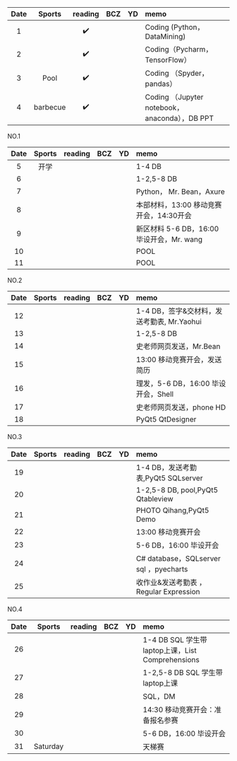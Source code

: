 
| Date  | Sports | reading | BCZ | YD | memo | 
| :---: | :---: | :---: | :---: | :---: | :--- | 
| 1 |  | :heavy_check_mark: |  |  | Coding (Python，DataMining) | 
| 2 |  | :heavy_check_mark: |  |  | Coding（Pycharm，TensorFlow） | 
| 3 | Pool | :heavy_check_mark: |  |  | Coding （Spyder，pandas） | 
| 4 | barbecue  | :heavy_check_mark: |  |  | Coding （Jupyter notebook，anaconda），DB PPT | 

NO.1

| Date  | Sports | reading | BCZ | YD | memo | 
| :---: | :---: | :---: | :---: | :---: | :--- | 
| 5 |开学  |  |  |  | 1-4 DB | 
| 6 |  |  |  |  | 1-2,5-8 DB | 
| 7 |  |  |  |  | Python， Mr. Bean，Axure | 
| 8 |  |  |  |  | 本部材料，13:00 移动竞赛开会，14:30开会| 
| 9 |  |  |  |  | 新区材料 5-6 DB，16:00 毕设开会，Mr. wang |   
| 10 |  |  |  |  |POOL  | 
| 11 |  |  |  |  |POOL  | 

NO.2

| Date  | Sports | reading | BCZ | YD | memo | 
| :---: | :---: | :---: | :---: | :---: | :--- | 
| 12 |  |  |  |  | 1-4 DB，签字&交材料，发送考勤表, Mr.Yaohui | 
| 13 |  |  |  |  | 1-2,5-8 DB | 
| 14 |  |  |  |  | 史老师网页发送，Mr.Bean | 
| 15 |  |  |  |  | 13:00 移动竞赛开会，发送简历 | 
| 16 |  |  |  |  | 理发，5-6 DB，16:00 毕设开会，Shell | 
| 17 |  |  |  |  | 史老师网页发送，phone HD | 
| 18 |  |  |  |  | PyQt5 QtDesigner | 

NO.3

| Date  | Sports | reading | BCZ | YD | memo | 
| :---: | :---: | :---: | :---: | :---: | :--- | 
| 19 |  |  |  |  | 1-4 DB，发送考勤表,PyQt5 SQLserver |   
| 20 |  |  |  |  | 1-2,5-8 DB, pool,PyQt5 Qtableview | 
| 21 |  |  |  |  | PHOTO Qihang,PyQt5 Demo | 
| 22 |  |  |  |  | 13:00 移动竞赛开会 | 
| 23 |  |  |  |  | 5-6 DB，16:00 毕设开会 | 
| 24 |  |  |  |  | C# database，SQLserver sql ，pyecharts | 
| 25 |  |  |  |  | 收作业&发送考勤表 ，Regular Expression| 

NO.4

| Date  | Sports | reading | BCZ | YD | memo | 
| :---: | :---: | :---: | :---: | :---: | :--- | 
| 26 |  |  |  |  | 1-4 DB SQL 学生带laptop上课，List Comprehensions | 
| 27 |  |  |  |  | 1-2,5-8 DB SQL 学生带laptop上课 | 
| 28 |  |  |  |  | SQL，DM | 
| 29 |  |  |  |  | 14:30 移动竞赛开会：准备报名参赛 |  
| 30 |  |  |  |  | 5-6 DB，16:00 毕设开会 | 
| 31 | Saturday |  |  |  | 天梯赛 | 
